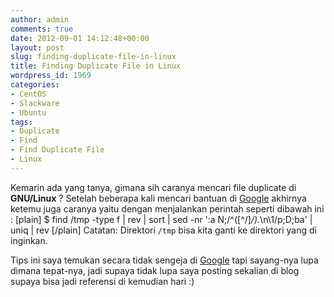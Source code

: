 ```yaml
---
author: admin
comments: true
date: 2012-09-01 14:12:48+00:00
layout: post
slug: finding-duplicate-file-in-linux
title: Finding Duplicate File in Linux
wordpress_id: 1969
categories:
- CentOS
- Slackware
- Ubuntu
tags:
- Duplicate
- Find
- Find Duplicate File
- Linux
---
```


Kemarin ada yang tanya, gimana sih caranya mencari file duplicate di **GNU/Linux** ? Setelah beberapa kali mencari bantuan di [Google](http://google.com) akhirnya ketemu juga caranya yaitu dengan menjalankan perintah seperti dibawah ini :
[plain]
$ find /tmp -type f | rev | sort | sed -nr ':a N;/^([^/]*\/).*\n\1/p;D;ba' | uniq | rev
[/plain]
Catatan: Direktori `/tmp` bisa kita ganti ke direktori yang di inginkan.

Tips ini saya temukan secara tidak sengeja di [Google](http://google.com) tapi sayang-nya lupa dimana tepat-nya, jadi supaya tidak lupa saya posting sekalian di blog supaya bisa jadi referensi di kemudian hari :)
